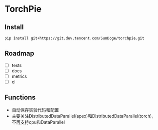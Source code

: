 # TorchPie

## Install

```bash
pip install git+https://git.dev.tencent.com/SunDoge/torchpie.git
```

## Roadmap

- [ ] tests
- [ ] docs
- [ ] metrics
- [ ] ci

## Functions

- 自动保存实验代码和配置
- 主要关注DistributedDataParallel(apex)和DistributedDataParallel(torch)，不再支持cpu和DataParallel


